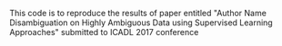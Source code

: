 This code is to reproduce the results of paper entitled "Author Name Disambiguation on Highly Ambiguous Data using Supervised Learning Approaches" submitted to ICADL 2017 conference
